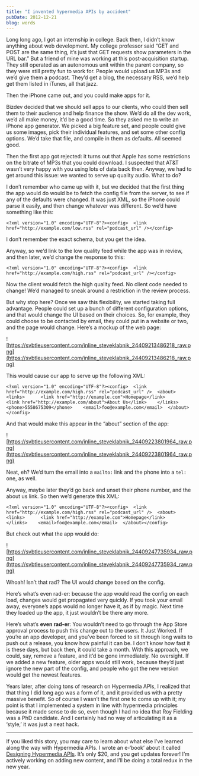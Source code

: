 ```yaml
---
title: "I invented hypermedia APIs by accident"
pubDate: 2012-12-21
blog: words
---
```



Long long ago, I got an internship in college. Back then, I didn’t know anything about web development. My college professor said “GET and POST are the same thing, it’s just that GET requests show parameters in the URL bar.” But a friend of mine was working at this post-acquisition startup. They still operated as an autonomous unit within the parent company, so they were still pretty fun to work for. People would upload us MP3s and we’d give them a podcast. They’d get a blog, the necessary RSS, we’d help get them listed in iTunes, all that jazz.

Then the iPhone came out, and you could make apps for it.

Bizdev decided that we should sell apps to our clients, who could then sell them to their audience and help finance the show. We’d do all the dev work, we’d all make money, it’d be a good time. So they asked me to write an iPhone app generator. We picked a big feature set, and people could give us some images, pick their individual features, and set some other config options. We’d take that file, and compile in them as defaults. All seemed good.

Then the first app got rejected: it turns out that Apple has some restrictions on the bitrate of MP3s that you could download. I suspected that AT&T wasn’t very happy with you using lots of data back then. Anyway, we had to get around this issue: we wanted to serve up quality audio. What to do?

I don’t remember who came up with it, but we decided that the first thing the app would do would be to fetch the config file from the server, to see if any of the defaults were changed. It was just XML, so the iPhone could parse it easily, and then change whatever was different. So we’d have something like this:

```
<?xml version="1.0" encoding="UTF-8"?><config>  <link href="http://example.com/low.rss" rel="podcast_url" /></config>
```

I don’t remember the exact schema, but you get the idea.

Anyway, so we’d link to the low quality feed while the app was in review, and then later, we’d change the response to this:

```
<?xml version="1.0" encoding="UTF-8"?><config>  <link href="http://example.com/high.rss" rel="podcast_url" /></config>
```

Now the client would fetch the high quality feed. No client code needed to change! We’d managed to sneak around a restriction in the review process.

But why stop here? Once we saw this flexibility, we started taking full advantage. People could set up a bunch of different configuration options, and that would change the UI based on their choices. So, for example, they could choose to be contacted by email, they could put in a website or two, and the page would change. Here’s a mockup of the web page:

![https://svbtleusercontent.com/inline_steveklabnik_24409213486218_raw.png](https://svbtleusercontent.com/inline_steveklabnik_24409213486218_raw.png)

This would cause our app to serve up the following XML:

```
<?xml version="1.0" encoding="UTF-8"?><config>  <link href="http://example.com/high.rss" rel="podcast_url" />  <about>    <links>      <link href="http://example.com">Homepage</link>      <link href="http://example.com/about">About Us</link>    </links>    <phone>5558675309</phone>    <email>foo@example.com</email>  </about></config>
```

And that would make this appear in the “about” section of the app:

![https://svbtleusercontent.com/inline_steveklabnik_24409223801964_raw.png](https://svbtleusercontent.com/inline_steveklabnik_24409223801964_raw.png)

Neat, eh? We’d turn the email into a `mailto:` link and the phone into a `tel:` one, as well.

Anyway, maybe later they’d go back and unset their phone number, and the about us link. So then we’d generate this XML:

```
<?xml version="1.0" encoding="UTF-8"?><config>  <link href="http://example.com/high.rss" rel="podcast_url" />  <about>    <links>      <link href="http://example.com">Homepage</link>    </links>    <email>foo@example.com</email>  </about></config>
```

But check out what the app would do:

![https://svbtleusercontent.com/inline_steveklabnik_24409247735934_raw.png](https://svbtleusercontent.com/inline_steveklabnik_24409247735934_raw.png)

Whoah! Isn’t that rad? The UI would change based on the config.

Here’s what’s even rad-er: because the app would read the config on each load, changes would get propagated very quickly. If you took your email away, everyone’s apps would no longer have it, as if by magic. Next time they loaded up the app, it just wouldn’t be there any more.

Here’s what’s **even rad-er**: You wouldn’t need to go through the App Store approval process to push this change out to the users. It Just Worked. If you’re an app developer, and you’ve been forced to sit through long waits to push out a release, you know how painful it can be. I don’t know how fast it is these days, but back then, it could take a month. With this approach, we could, say, remove a feature, and it’d be gone immediately. No oversight. If we added a new feature, older apps would still work, because they’d just ignore the new part of the config, and people who got the new version would get the newest features.

Years later, after doing tons of research on Hypermedia APIs, I realized that that thing I did long ago was a form of it, and it provided us with a pretty massive benefit. So of course I wasn’t the first one to come up with it; my point is that I implemented a system in line with hypermedia principles because it made sense to do so, even though I had no idea that Roy Fielding was a PhD candidate. And I certainly had no way of articulating it as a ‘style,’ it was just a neat hack.

---

If you liked this story, you may care to learn about what else I’ve learned along the way with Hypermedia APIs. I wrote an e-‘book’ about it called [Designing Hypermedia APIs](http://designinghypermediaapis.com/). It’s only $20, and you get updates forever! I’m actively working on adding new content, and I’ll be doing a total redux in the new year.
